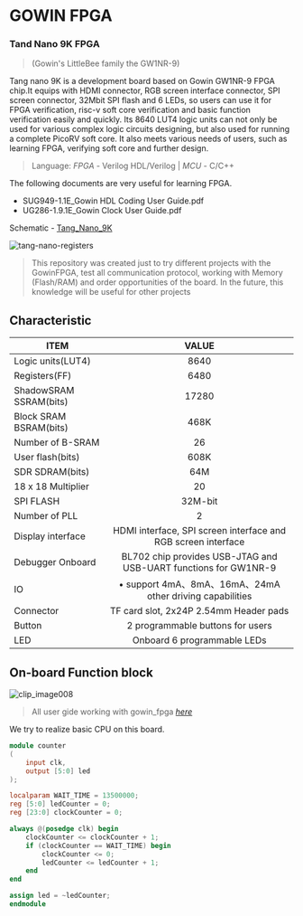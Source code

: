 # GOWIN FPGA
### Tand Nano 9K FPGA   
>(Gowin's LittleBee family the GW1NR-9)

Tang nano 9K is a development board based on Gowin GW1NR-9 FPGA chip.It equips with HDMI connector, RGB screen interface connector, SPI screen connector, 32Mbit SPI flash and 6 LEDs, so users can use it for FPGA verification, risc-v soft core verification and basic function verification easily and quickly. Its 8640 LUT4 logic units can not only be used for various complex logic circuits designing, but also used for running a complete PicoRV soft core. It also meets various needs of users, such as learning FPGA, verifying soft core and further design.

>Language: *FPGA* -	Verilog HDL/Verilog	  |   *MCU* - C/C++ 

The following documents are very useful for learning FPGA.

- SUG949-1.1E_Gowin HDL Coding User Guide.pdf
- UG286-1.9.1E_Gowin Clock User Guide.pdf


Schematic - [Tang_Nano_9K](https://github.com/tem-str/Gowin/files/12047179/Tang_Nano_9K_3672_schematic.pdf)

![tang-nano-registers](https://github.com/tem-str/Gowin/assets/74252239/226d59f3-78f2-4465-80f5-c77d2d13a3d7)

>This repository was created just to try different projects with the GowinFPGA, test all communication protocol, working with Memory (Flash/RAM) and order opportunities of the board. In the future, this knowledge will be useful for other projects

## Characteristic

|ITEM|VALUE|
| --------------------- |:-------:|
| Logic units(LUT4)	    |  8640   |
| Registers(FF)	        |  6480   |
| ShadowSRAM SSRAM(bits)	|  17280  |
| Block SRAM BSRAM(bits)	|  468K   |
| Number of B-SRAM	      |   26    |  
| User flash(bits)	      |   608K  | 
| SDR SDRAM(bits)	      |   64M   |  
| 18 x 18 Multiplier	    |   20    |
| SPI FLASH	            | 32M-bit |
| Number of PLL	        |   2     |
| Display interface	    | HDMI interface, SPI screen interface and RGB screen interface |
| Debugger	Onboard       | BL702 chip provides USB-JTAG and USB-UART functions for GW1NR-9 |
| IO	                    | • support 4mA、8mA、16mA、24mA other driving capabilities|
| Connector	            | TF card slot, 2x24P 2.54mm Header pads |
| Button                 |	2 programmable buttons for users|
| LED	                  | Onboard 6 programmable LEDs|

## On-board Function block

![clip_image008](https://github.com/tem-str/Gowin/assets/74252239/0cb2a086-5053-447b-8d4c-86b3dae595d7)

> All user gide working with gowin_fpga [*here*](https://dl.sipeed.com/shareURL/TANG/Nano%209K/6_Chip_Manual/EN/General%20Guide)

We try to realize basic CPU on this board.    

```Verilog
module counter
(
    input clk,
    output [5:0] led
);

localparam WAIT_TIME = 13500000;
reg [5:0] ledCounter = 0;
reg [23:0] clockCounter = 0;

always @(posedge clk) begin
    clockCounter <= clockCounter + 1;
    if (clockCounter == WAIT_TIME) begin
        clockCounter <= 0;
        ledCounter <= ledCounter + 1;
    end
end

assign led = ~ledCounter;
endmodule
```
